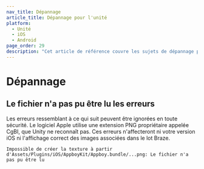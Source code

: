```yaml
---
nav_title: Dépannage
article_title: Dépannage pour l'unité
platform:
  - Unité
  - iOS
  - Android
page_order: 29
description: "Cet article de référence couvre les sujets de dépannage pour la plate-forme Unity."
---
```


# Dépannage

## Le fichier n'a pas pu être lu les erreurs

Les erreurs ressemblant à ce qui suit peuvent être ignorées en toute sécurité. Le logiciel Apple utilise une extension PNG propriétaire appelée CgBI, que Unity ne reconnaît pas. Ces erreurs n'affecteront ni votre version iOS ni l'affichage correct des images associées dans le lot Braze.

```
Impossible de créer la texture à partir d'Assets/Plugins/iOS/AppboyKit/Appboy.bundle/...png: Le fichier n'a pas pu être lu
```
